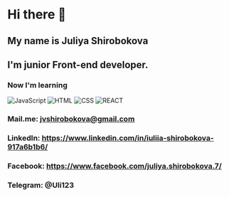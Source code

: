 # Hi there 👋 
## My name is **Juliya Shirobokova**
## I'm junior Front-end developer.
### Now I'm learning 
![JavaScript](https://img.shields.io/badge/-JavaScript-090909?style-for-the-badge&logo-JavaScript)
![HTML](https://img.shields.io/badge/-HTML-090909?style-for-the-badge&logo-html5)
![CSS](https://img.shields.io/badge/-CSS-090909?style-for-the-badge&logo-css3)
![REACT](https://img.shields.io/badge/-REACT-090909?style-for-the-badge&logo-react)
### Mail.me: jvshirobokova@gmail.com
### LinkedIn: https://www.linkedin.com/in/iuliia-shirobokova-917a6b1b6/
### Facebook: https://www.facebook.com/juliya.shirobokova.7/
### Telegram: @Uli123
<!--
**JuliyaShi/JuliyaShi** is a ✨ _special_ ✨ repository because its `README.md` (this file) appears on your GitHub profile.

Here are some ideas to get you started:

- 🔭 I’m currently working on ...
- 🌱 I’m currently learning ...
- 👯 I’m looking to collaborate on ...
- 🤔 I’m looking for help with ...
- 💬 Ask me about ...
- 📫 How to reach me: ...
- 😄 Pronouns: ...
- ⚡ Fun fact: ...
-->

